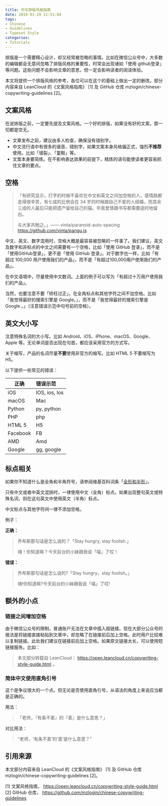 ```yaml
---
title: 中文排版风格指南
date: 2018-01-29 11:51:04
tags:
- Chinese
- Guidelines
- Typeset Style
categories:
- Tutorials
---
```

排版是一个需要精心设计，却又经常被忽略的事情。比如在微信公众号中，大多数的编辑都会无意间忽略了排版风格的重要性，时常会出现诸如「使用 github登录」等问题。这些问题不会影响文章的意思，但一定会影响读者的阅读体验。

本文将提供一个排版风格的参考，各位可以在这个的基础上做出一定的删改。部分内容来自 LeanCloud 的《文案风格指南》 [1] 及 GitHub 仓库 mzlogin/chinese-copywriting-guidelines [2]。


## 文案风格

在说排版之前，一定要先提及文案风格。一个好的排版，如果没有好的文案，那一切都是空无。

-  文章发布之前，建议由多人检查，确保没有错别字。
-  中文流行语中有很多的谐音、错别字，如果文案本身风格偏正式，强烈**不推荐**使用。比如「墙裂」、「童鞋」等。
-  文案本身要简练。在不影响表达效果的前提下，精炼的语句能使读者更容易抓住文章的要点。

## 空格

>  「有研究显示，打字的时候不喜欢在中文和英文之间加空格的人，感情路都走得很辛苦，有七成的比例会在 34 岁的时候跟自己不爱的人结婚，而其余三成的人最后只能把遗产留给自己的猫。毕竟爱情跟书写都需要适时地留白。
>
>  与大家共勉之。」—— vinta/paranoid-auto-spacing https://github.com/vinta/pangu.js

中文、英文、数字混用时，空格大概是最容易被忽略的一件事了。我们建议，英文及数字和非标点的中文之间需要有一个空格，比如「使用 GitHub 登录」，而不是「使用GitHub登录」，更不是「使用 GitHub      登录」。对于数字也一样，比如「有超过 100,000 用户使用我们的产品」，而不是「有超过100,000用户使用我们的产品」。

在中文语境中，尽量使用中文数词。上面的例子可以写为「有超过十万用户使用我们的产品」。

当然，也要注意不要「矫枉过正」，在全角标点和其他字符之间不加空格。比如「我觉得最好的搜索引擎是 Google。」，而不是「我觉得最好的搜索引擎是 Google 。」（注意错误示范中句号前的空格）。



## 英文大小写

注意特殊名词的大小写。比如 Android、iOS、iPhone、macOS、Google、Apple 等。无论单词是否出现在句首，都应该采用官方的方式写。

关于缩写，产品的名词尽量**不要**使用非官方的缩写。比如 HTML 5 不要缩写为 H5。

以下提供一些常见的错误：

| 正确       | 错误示范          |
| -------- | :------------ |
| iOS      | IOS, ios, Ios |
| macOS    | Mac           |
| Python   | py, python    |
| PHP      | php           |
| HTML 5   | H5            |
| Facebook | FB            |
| AMD      | Amd           |
| Google   | gg, google    |



## 标点相关

如果你不知道什么是全角和半角符号，请参阅维基百科词条「[全形和半形](http://zh.wikipedia.org/wiki/%E5%85%A8%E5%BD%A2%E5%92%8C%E5%8D%8A%E5%BD%A2)」。

只有中文或者中英文混排时，一律使用中文（全角）标点。如果出现整句英文或特殊名词，则在这句英文中使用英文（半角）标点。

中文标点与其他字符间一律不添加空格。

例子：

**正确：**

>  乔布斯那句话是怎么说的？「Stay hungry, stay foolish.」
>
>  嗨！你知道嘛？今天前台的小妹跟我说「喵」了哎！

**错误：**

>  乔布斯那句话是怎么说的?「Stay hungry，stay foolish。」
>
>  嗨!你知道嘛?今天前台的小妹跟我说「喵」了哎!



## 额外的小点

### 链接之间增加空格

由于微信公众号的限制，普通账户无法在文章中插入超链接。现在大部分公众号的做法是将链接直接粘贴到文章中，却忽略了在链接前后加上空格。此时用户比较难以复制链接。此处我们建议在链接前后加上空格。如果原文链接太长，可以使用短链接服务。比如：

>  本文部分转载自 LeanCloud： https://open.leancloud.cn/copywriting-style-guide.html 。



### 简体中文使用直角引号

这个是争议很大的一个点。但无论是否使用直角引号，从语法的角度上来说应当都是正确的。

用法：

>  「老师，『有条不紊』的『紊』是什么意思？」

对比用法：

>  “老师，‘有条不紊’的‘紊’是什么意思？”



## 引用来源

本文部分内容来自 LeanCloud 的《文案风格指南》 [1] 及 GitHub 仓库 mzlogin/chinese-copywriting-guidelines [2]。

[1] 文案风格指南， https://open.leancloud.cn/copywriting-style-guide.html
[2] GitHub 仓库， https://github.com/mzlogin/chinese-copywriting-guidelines
